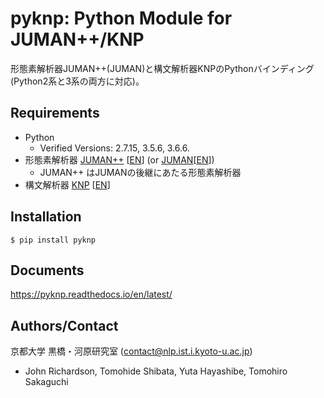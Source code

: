 # pyknp: Python Module for JUMAN++/KNP

形態素解析器JUMAN++(JUMAN)と構文解析器KNPのPythonバインディング (Python2系と3系の両方に対応)。

## Requirements
- Python 
    - Verified Versions: 2.7.15,  3.5.6,  3.6.6.
- 形態素解析器 [JUMAN++](http://nlp.ist.i.kyoto-u.ac.jp/index.php?JUMAN++) [[EN](http://nlp.ist.i.kyoto-u.ac.jp/EN/index.php?JUMAN++)]
(or [JUMAN](http://nlp.ist.i.kyoto-u.ac.jp/index.php?JUMAN)[[EN](http://nlp.ist.i.kyoto-u.ac.jp/EN/index.php?JUMAN)])
    - JUMAN++ はJUMANの後継にあたる形態素解析器
- 構文解析器 [KNP](http://nlp.ist.i.kyoto-u.ac.jp/index.php?KNP) [[EN](http://nlp.ist.i.kyoto-u.ac.jp/EN/index.php?KNP)]

## Installation
```
$ pip install pyknp
```

## Documents
https://pyknp.readthedocs.io/en/latest/


## Authors/Contact
京都大学 黒橋・河原研究室 (contact@nlp.ist.i.kyoto-u.ac.jp)
- John Richardson, Tomohide Shibata, Yuta Hayashibe, Tomohiro Sakaguchi
